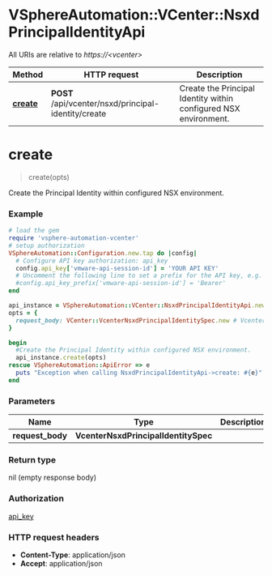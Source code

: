 # VSphereAutomation::VCenter::NsxdPrincipalIdentityApi

All URIs are relative to *https://&lt;vcenter&gt;*

Method | HTTP request | Description
------------- | ------------- | -------------
[**create**](NsxdPrincipalIdentityApi.md#create) | **POST** /api/vcenter/nsxd/principal-identity/create | Create the Principal Identity within configured NSX environment.


# **create**
> create(opts)

Create the Principal Identity within configured NSX environment.

### Example
```ruby
# load the gem
require 'vsphere-automation-vcenter'
# setup authorization
VSphereAutomation::Configuration.new.tap do |config|
  # Configure API key authorization: api_key
  config.api_key['vmware-api-session-id'] = 'YOUR API KEY'
  # Uncomment the following line to set a prefix for the API key, e.g. 'Bearer' (defaults to nil)
  #config.api_key_prefix['vmware-api-session-id'] = 'Bearer'
end

api_instance = VSphereAutomation::VCenter::NsxdPrincipalIdentityApi.new
opts = {
  request_body: VCenter::VcenterNsxdPrincipalIdentitySpec.new # VcenterNsxdPrincipalIdentitySpec | 
}

begin
  #Create the Principal Identity within configured NSX environment.
  api_instance.create(opts)
rescue VSphereAutomation::ApiError => e
  puts "Exception when calling NsxdPrincipalIdentityApi->create: #{e}"
end
```

### Parameters

Name | Type | Description  | Notes
------------- | ------------- | ------------- | -------------
 **request_body** | **VcenterNsxdPrincipalIdentitySpec**|  | [optional] 

### Return type

nil (empty response body)

### Authorization

[api_key](../README.md#api_key)

### HTTP request headers

 - **Content-Type**: application/json
 - **Accept**: application/json



